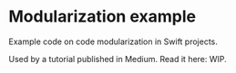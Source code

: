 # Modularization example

Example code on code modularization in Swift projects.

Used by a tutorial published in Medium. Read it here: WIP.
